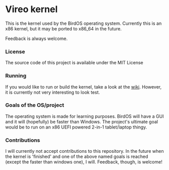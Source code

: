 # Vireo kernel

This is the kernel used by the BirdOS operating system. Currently this is an x86 kernel, but it may be ported to x86_64 in the future. 

Feedback is always welcome.

### License
The source code of this project is available under the MIT License

### Running
If you would like to run or build the kernel, take a look at the [wiki](https://nothing.here/yet). However, it is currently not very interesting to look test.

### Goals of the OS/project
The operating system is made for learning purposes. BirdOS will have a GUI and it will (hopefully) be faster than Windows.
The project's ultimate goal would be to run on an x86 UEFI powered 2-in-1 tablet/laptop thingy.

### Contributions
I will currently not accept contributions to this repository. In the future when the kernel is 'finished' and one of the above named goals is reached (except the faster than windows one), I will.
Feedback, though, is welcome!
